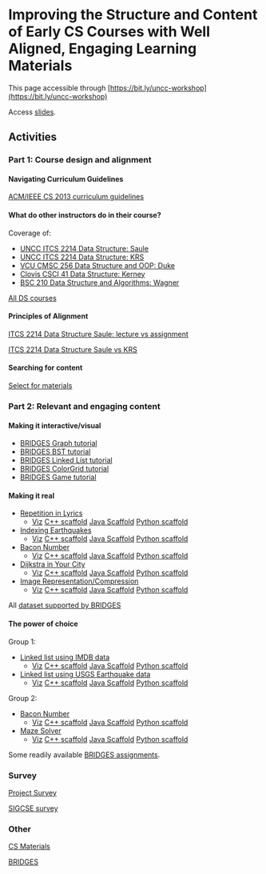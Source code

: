 # Improving the Structure and Content of Early CS Courses with Well Aligned, Engaging Learning Materials

This page accessible through [https://bit.ly/uncc-workshop](https://bit.ly/uncc-workshop)

Access [slides](talk.pdf).

## Activities

### Part 1: Course design and alignment

#### Navigating Curriculum Guidelines

[ACM/IEEE CS 2013 curriculum guidelines](https://www.acm.org/binaries/content/assets/education/cs2013_web_final.pdf)

#### What do other instructors do in their course?

Coverage of:

- [UNCC ITCS 2214 Data Structure: Saule](https://cs-materials.herokuapp.com/radial?tree=acm&ids=178)
- [UNCC ITCS 2214 Data Structure: KRS](https://cs-materials.herokuapp.com/radial?tree=acm&ids=181)
- [VCU CMSC 256 Data Structure and OOP: Duke](https://cs-materials.herokuapp.com/radial?tree=acm&ids=703)
- [Clovis CSCI 41 Data Structure: Kerney](https://cs-materials.herokuapp.com/radial?tree=acm&ids=733)
- [BSC 210 Data Structure and Algorithms: Wagner](https://cs-materials.herokuapp.com/radial?tree=acm&ids=805)

[All DS courses](https://cs-materials.herokuapp.com/radial?tree=acm&ids=178,181,703,733,805)

#### Principles of Alignment

[ITCS 2214 Data Structure Saule: lecture vs assignment](https://cs-materials.herokuapp.com/radial?tree=acm&listoneids=182&listtwoids=181)

[ITCS 2214 Data Structure Saule vs KRS](https://cs-materials.herokuapp.com/radial?tree=acm&listoneids=178&listtwoids=185)

#### Searching for content

[Select for materials](https://cs-materials.herokuapp.com/materials)

### Part 2: Relevant and engaging content

#### Making it interactive/visual

- [BRIDGES Graph tutorial](http://bridgesuncc.github.io/tutorials/Graph.html)
- [BRIDGES BST tutorial](http://bridgesuncc.github.io/tutorials/BinarySearchTree.html)
- [BRIDGES Linked List tutorial](http://bridgesuncc.github.io/tutorials/SinglyLinkedList.html)
- [BRIDGES ColorGrid tutorial](https://bridgesuncc.github.io/tutorials/ColorGrid.html)
- [BRIDGES Game tutorial](https://bridgesuncc.github.io/tutorials/NonBlockingGame.html)

#### Making it real

- [Repetition in Lyrics](http://bridgesuncc.github.io/assignments/data//7-GridLyrics/README.html)
  - [Viz](http://bridges-cs.herokuapp.com/assignments/7/bridges_testing)  [C++ scaffold](https://bridgesuncc.github.io/assignments/data/7-GridLyrics/c++.zip) [Java Scaffold](https://bridgesuncc.github.io/assignments/data/7-GridLyrics/java.zip) [Python scaffold](https://bridgesuncc.github.io/assignments/data/7-GridLyrics/python.zip)
- [Indexing Earthquakes](http://bridgesuncc.github.io/assignments/data//37-BST_Earthquakes/README.html)
  - [Viz](http://bridges-cs.herokuapp.com/assignments/37/bridges_testing)  [C++ scaffold](https://bridgesuncc.github.io/assignments/data//37-BST_Earthquakes/c++.zip) [Java Scaffold](https://bridgesuncc.github.io/assignments/data//37-BST_Earthquakes/java.zip) [Python scaffold](https://bridgesuncc.github.io/assignments/data/37-BST_Earthquakes/python.zip)
- [Bacon Number](https://bridgesuncc.github.io/assignments/data//3-GraphBaconNumber/README.html)
  - [Viz](http://bridges-cs.herokuapp.com/assignments/3/bridges_workshop)  [C++ scaffold](https://bridgesuncc.github.io/assignments/data//3-GraphBaconNumber/c++.zip) [Java Scaffold](https://bridgesuncc.github.io/assignments/data//3-GraphBaconNumber/java.zip) [Python scaffold](https://bridgesuncc.github.io/assignments/data//3-GraphBaconNumber/python.zip)
- [Dijkstra in Your City](https://bridgesuncc.github.io/assignments/data/9-ShortestPathOSM/README.html)
  - [Viz](http://bridges-cs.herokuapp.com/assignments/9/bridges_testing)  [C++ scaffold](https://bridgesuncc.github.io/assignments/data/9-ShortestPathOSM/c++.zip) [Java Scaffold](https://bridgesuncc.github.io/assignments/data/9-ShortestPathOSM/java.zip) [Python scaffold](https://bridgesuncc.github.io/assignments/data/9-ShortestPathOSM/python.zip)
- [Image Representation/Compression](https://bridgesuncc.github.io/assignments/data/24-ImageCompressionKdTree/README.html)
  - [Viz](http://bridges-cs.herokuapp.com/assignments/24/bridges_testing)  [C++ scaffold](https://bridgesuncc.github.io/assignments/data/24-ImageCompressionKdTree/c++.zip) [Java Scaffold](https://bridgesuncc.github.io/assignments/data/24-ImageCompressionKdTree/java.zip) [Python scaffold](https://bridgesuncc.github.io/assignments/data/24-ImageCompressionKdTree/python.zip)


All [dataset supported by BRIDGES](http://bridgesuncc.github.io/datasets.html)

#### The power of choice

Group 1:

- [Linked list using IMDB data](https://bridgesuncc.github.io/assignments/data//1-ListIMDB/README.html)
  - [Viz](http://bridges-cs.herokuapp.com/assignments/1/bridges_workshop)  [C++ scaffold](https://bridgesuncc.github.io/assignments/data//1-ListIMDB/c++.zip) [Java Scaffold](https://bridgesuncc.github.io/assignments/data//1-ListIMDB/java.zip) [Python scaffold](https://bridgesuncc.github.io/assignments/data//1-ListIMDB/python.zip)
- [Linked list using  USGS Earthquake data](https://bridgesuncc.github.io/assignments/data//2-ListEQ/README.html)
  - [Viz](http://bridges-cs.herokuapp.com/assignments/2/bridges_workshop)  [C++ scaffold](https://bridgesuncc.github.io/assignments/data//2-ListEQ/c++.zip) [Java Scaffold](https://bridgesuncc.github.io/assignments/data//2-ListEQ/java.zip) [Python scaffold](https://bridgesuncc.github.io/assignments/data//2-ListEQ/python.zip)


Group 2:

- [Bacon Number](https://bridgesuncc.github.io/assignments/data//3-GraphBaconNumber/README.html)
  - [Viz](http://bridges-cs.herokuapp.com/assignments/3/bridges_workshop)  [C++ scaffold](https://bridgesuncc.github.io/assignments/data//3-GraphBaconNumber/c++.zip) [Java Scaffold](https://bridgesuncc.github.io/assignments/data//3-GraphBaconNumber/java.zip) [Python scaffold](https://bridgesuncc.github.io/assignments/data//3-GraphBaconNumber/python.zip)
- [Maze Solver](https://bridgesuncc.github.io/assignments/data//12-AStarMaze/README.html)
  - [Viz](https://bridgesuncc.github.io/assignments/data//12-AStarMaze/figures/icon.png)  [C++ scaffold](https://bridgesuncc.github.io/assignments/data//12-AStarMaze/c++.zip) [Java Scaffold](https://bridgesuncc.github.io/assignments/data//12-AStarMaze/java.zip) [Python scaffold](https://bridgesuncc.github.io/assignments/data//12-AStarMaze/python.zip)


Some readily available [BRIDGES assignments](https://bridgesuncc.github.io/newassignments.html).

### Survey

[Project Survey](https://uncc.qualtrics.com/jfe/form/SV_5tMI14SqzAMGrbw)

[SIGCSE survey](https://bit.ly/sigcse2022-ws-wed)

### Other

[CS Materials](https://cs-materials.herokuapp.com/)

[BRIDGES](https://bridgesuncc.github.io/)